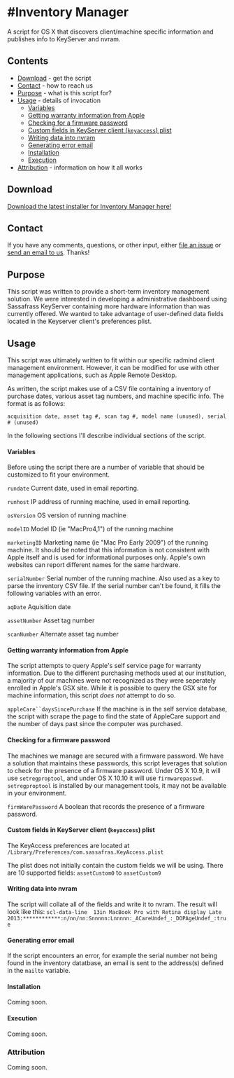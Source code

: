 #Inventory Manager
========================

A script for OS X that discovers client/machine specific information and publishes info to KeyServer and nvram.
## Contents

* [Download](#download) - get the script
* [Contact](#contact) - how to reach us
* [Purpose](#purpose) - what is this script for?
* [Usage](#usage) - details of invocation
  * [Variables](#variables)
  * [Getting warranty information from Apple](#getting-warranty-information-from-apple)
  * [Checking for a firmware password](#checking-for-a-firmware-password)
  * [Custom fields in KeyServer client (`keyaccess`) plist
](#custom-fields-in-KeyServer-client-(`keyaccess`)-plist)
  * [Writing data into nvram](#writing-data-into-nvram)
  * [Generating error email](#generating-error-email)
  * [Installation](#installation)
  * [Execution](#execution)
* [Attribution](#attribution) - information on how it all works

## Download

[Download the latest installer for Inventory Manager here!](../../releases/)


## Contact

If you have any comments, questions, or other input, either [file an issue](../../issues) or [send an email to us](mailto:mlib-its-mac-github@lists.utah.edu). Thanks!

## Purpose
This script was written to provide a short-term inventory management solution. We were interested in developing a administrative dashboard using Sassafrass KeyServer containing more hardware information than was currently offered. We wanted to take advantage of user-defined data fields located in the Keyserver client's preferences plist.


## Usage
This script was ultimately written to fit within our specific radmind client management environment. However, it can be modified for use with other management applications, such as Apple Remote Desktop.

As written, the script makes use of a CSV file containing a inventory of purchase dates, various asset tag numbers, and machine specific info. The format is as follows:

`acquisition date, asset tag #, scan tag #, model name (unused), serial # (unused)`


In the following sections I'll describe individual sections of the script.


#### Variables
Before using the script there are a number of variable that should be customized to fit your environment.

`rundate` Current date, used in email reporting.

`runhost` IP address of running machine, used in email reporting.

`osVersion` OS version of running machine

`modelID` Model ID (ie "MacPro4,1") of the running machine

`marketingID` Marketing name (ie "Mac Pro Early 2009") of the running machine. It should be noted that this information is not consistent with Apple itself and is used for informational purposes only. Apple's own websites can report different names for the same hardware.

`serialNumber` Serial number of the running machine. Also used as a key to parse the inventory CSV file. If the serial number can't be found, it fills the following variables with an error.

`aqDate` Aquisition date

`assetNumber` Asset tag number

`scanNumber` Alternate asset tag number

#### Getting warranty information from Apple
The script attempts to query Apple's self service page for warranty information. Due to the different purchasing methods used at our institution, a majority of our machines were not recognized as they were seperately enrolled in Apple's GSX site. While it is possible to query the GSX site for machine information, this script *does not* attempt to do so.

`appleCare``daysSincePurchase` If the machine is in the self service database, the script with scrape the page to find the state of AppleCare support and the number of days past since the computer was purchased.

#### Checking for a firmware password
The machines we manage are secured with a firmware password. We have a solution that maintains these passwords, this script leverages that solution to check for the presence of a firmware password. Under OS X 10.9, it will use `setregproptool`, and under OS X 10.10 it will use `firmwarepasswd`. `setregproptool` is installed by our management tools, it may not be available in your environment.

`firmWarePassword` A boolean that records the presence of a firmware password.

#### Custom fields in KeyServer client (`keyaccess`) plist
The KeyAccess preferences are located at `/Library/Preferences/com.sassafras.KeyAccess.plist`

The plist does not initially contain the custom fields we will be using. There are 10 supported fields: `assetCustom0` to `assetCustom9`


#### Writing data into nvram
The script will collate all of the fields and write it to nvram.
The result will look like this:
`scl-data-line	13in MacBook Pro with Retina display Late 2013:************:n/nn/nn:Snnnnn:Lnnnnn:_ACareUndef_:_DOPAgeUndef_:true`


#### Generating error email
If the script encounters an error, for example the serial number not being found in the inventory datatbase, an email is sent to the address(s) defined in the `mailto` variable.




#### Installation
Coming soon.
#### Execution
Coming soon.
### Attribution
Coming soon.
